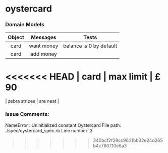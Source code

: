 # oystercard

### Domain Models

| Object           | Messages      | Tests                   |
|:----------------:|:-------------:|:-----------------------:|
| card             | want money    | balance is 0 by default |
| card             | add money     |  
<<<<<<< HEAD
| card             | max limit     |  £ 90
=======
| zebra stripes    | are neat      |  


### Issue Comments:

NameError : Uninitialized constant Oystercard
File path: ./spec/oystercard_spec.rb
Line number: 3
>>>>>>> 340bcf2f28cc9631bb32e24d265b4c780710e6a3
